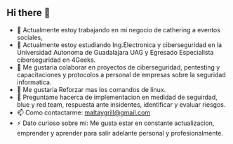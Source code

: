 ## Hi there 👋

- 🔭 Actualmente estoy trabajando en mi negocio de cathering a eventos sociales, 
- 🌱 Actualmente estoy estudiando Ing.Electronica y ciberseguridad en la Universidad Autonoma de Guadalajara UAG y Egresado Especialista ciberseguridad en 4Geeks. 
- 👯 Me gustaria colaborar en proyectos de ciberseguridad, pentesting y capacitaciones y protocolos a personal de empresas sobre la seguridad informatica. 
- 🤔 Me gustaria Reforzar mas los comandos de linux.
- 💬 Preguntame hacerca de implementacion en medidad de seguirdad, blue y red team, respuesta ante insidentes, identificar y  evaluar riesgos. 
- 📫 Como contactarme: maltaygrill@gmail.com
- ⚡ Dato curioso sobre mi: Me gusta estar en constante actualizacion, emprender y aprender para salir adelante personal y profesionalmente. 
